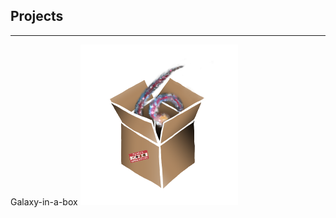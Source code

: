 ## Projects
<hr>
Galaxy-in-a-box

<img src="./Images/galaxy-in-a-box.png" alt="galaxy-in-a-box" style="max-width: 50%">
